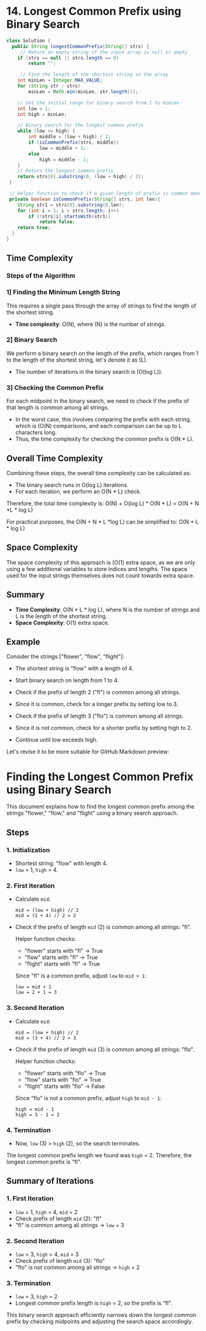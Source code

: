 # 14. Longest Common Prefix using Binary Search

```java
class Solution {
  public String longestCommonPrefix(String[] strs) {
     // Return an empty string if the input array is null or empty
    if (strs == null || strs.length == 0)
        return "";

     // Find the length of the shortest string in the array
    int minLen = Integer.MAX_VALUE;
    for (String str : strs)
        minLen = Math.min(minLen, str.length());

    // Set the initial range for binary search from 1 to minLen
    int low = 1;
    int high = minLen;

    // Binary search for the longest common prefix
    while (low <= high) {
        int middle = (low + high) / 2;
        if (isCommonPrefix(strs, middle))
            low = middle + 1;
        else
            high = middle - 1;
    }
    // Return the longest common prefix
    return strs[0].substring(0, (low + high) / 2);
 }

 // Helper function to check if a given length of prefix is common among all strings
 private boolean isCommonPrefix(String[] strs, int len){
    String str1 = strs[0].substring(0,len);
    for (int i = 1; i < strs.length; i++)
        if (!strs[i].startsWith(str1))
            return false;
    return true;
  }
}
```
## Time Complexity


### Steps of the Algorithm

### 1] Finding the Minimum Length String
This requires a single pass through the array of strings to find the length of the shortest string.
- **Time complexity**: O(N), where \(N\) is the number of strings.

### 2] Binary Search
We perform a binary search on the length of the prefix, which ranges from 1 to the length of the shortest string, let's denote it as \(L\).
- The number of iterations in the binary search is (O(log L)).

### 3] Checking the Common Prefix
For each midpoint in the binary search, we need to check if the prefix of that length is common among all strings.
- In the worst case, this involves comparing the prefix with each string, which is (O(N) comparisons, and each comparison can be up to L characters long.
- Thus, the time complexity for checking the common prefix is O(N * L).

## Overall Time Complexity
Combining these steps, the overall time complexity can be calculated as:
- The binary search runs in O(log L) iterations.
- For each iteration, we perform an O(N * L) check.

Therefore, the total time complexity is:
O(N) + O(log L) * O(N * L) = O(N + N *L * log L)

For practical purposes, the O(N + N * L *log L) can be simplified to:
O(N * L * log L)


## Space Complexity

The space complexity of this approach is (O(1) extra space, as we are only using a few additional variables to store indices and lengths. 
The space used for the input strings themselves does not count towards extra space.

## Summary

- **Time Complexity**: O(N * L * log L), where N is the number of strings and L is the length of the shortest string.
- **Space Complexity**: O(1) extra space.

## Example

Consider the strings ["flower", "flow", "flight"]:

- The shortest string is "flow" with a length of 4.

- Start binary search on length from 1 to 4.

- Check if the prefix of length 2 ("fl") is common among all strings.

- Since it is common, check for a longer prefix by setting low to 3.

- Check if the prefix of length 3 ("flo") is common among all strings.

- Since it is not common, check for a shorter prefix by setting high to 2.

- Continue until low exceeds high.
  

Let's revise it to be more suitable for GitHub Markdown preview:


# Finding the Longest Common Prefix using Binary Search

This document explains how to find the longest common prefix among the strings "flower," "flow," and "flight" using a binary search approach.

## Steps

### 1. Initialization
- Shortest string: "flow" with length 4.
- `low` = 1, `high` = 4.

### 2. First Iteration
- Calculate `mid`:
  ```
  mid = (low + high) // 2
  mid = (1 + 4) // 2 = 2
  ```
- Check if the prefix of length `mid` (2) is common among all strings: "fl".

  Helper function checks:
  - "flower" starts with "fl" -> True
  - "flow" starts with "fl" -> True
  - "flight" starts with "fl" -> True

  Since "fl" is a common prefix, adjust `low` to `mid + 1`:
  ```
  low = mid + 1
  low = 2 + 1 = 3
  ```

### 3. Second Iteration
- Calculate `mid`:
  ```
  mid = (low + high) // 2
  mid = (3 + 4) // 2 = 3
  ```
- Check if the prefix of length `mid` (3) is common among all strings: "flo".

  Helper function checks:
  - "flower" starts with "flo" -> True
  - "flow" starts with "flo" -> True
  - "flight" starts with "flo" -> False

  Since "flo" is not a common prefix, adjust `high` to `mid - 1`:
  ```
  high = mid - 1
  high = 3 - 1 = 2
  ```

### 4. Termination
- Now, `low` (3) > `high` (2), so the search terminates.

The longest common prefix length we found was `high` = 2. Therefore, the longest common prefix is "fl".

## Summary of Iterations

### 1. First Iteration
- `low` = 1, `high` = 4, `mid` = 2
- Check prefix of length `mid` (2): "fl"
- "fl" is common among all strings -> `low` = 3

### 2. Second Iteration
- `low` = 3, `high` = 4, `mid` = 3
- Check prefix of length `mid` (3): "flo"
- "flo" is not common among all strings -> `high` = 2

### 3. Termination
- `low` = 3, `high` = 2
- Longest common prefix length is `high` = 2, so the prefix is "fl".

This binary search approach efficiently narrows down the longest common prefix by checking midpoints and adjusting the search space accordingly.

